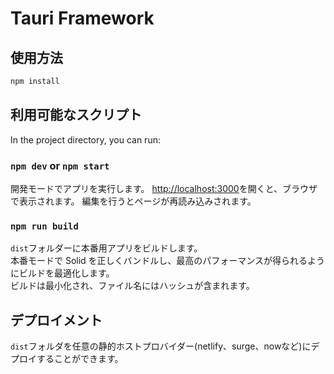 # Tauri Framework

## 使用方法

```bash
npm install
```

## 利用可能なスクリプト

In the project directory, you can run:

### `npm dev` or `npm start`

開発モードでアプリを実行します。
[http://localhost:3000](http://localhost:3000)を開くと、ブラウザで表示されます。
編集を行うとページが再読み込みされます。

### `npm run build`

`dist`フォルダーに本番用アプリをビルドします。  
本番モードで Solid を正しくバンドルし、最高のパフォーマンスが得られるようにビルドを最適化します。  
ビルドは最小化され、ファイル名にはハッシュが含まれます。

## デプロイメント

`dist`フォルダを任意の静的ホストプロバイダー(netlify、surge、nowなど)にデプロイすることができます。
